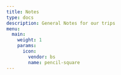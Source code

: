 ```yaml
---
title: Notes
type: docs
description: General Notes for our trips
menu:
  main:
    weight: 1
    params:
      icon:
        vendor: bs
        name: pencil-square
---
```

